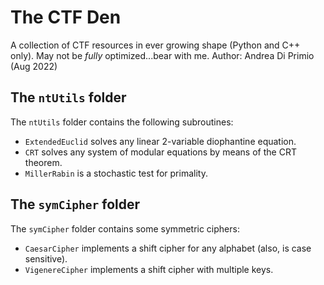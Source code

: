 # The CTF Den

A collection of CTF resources in ever growing shape (Python and C++ only). May not be _fully_ optimized...bear with me.
Author: Andrea Di Primio (Aug 2022)

## The `ntUtils` folder
The `ntUtils` folder contains the following subroutines:
- `ExtendedEuclid` solves any linear 2-variable diophantine equation.
- `CRT` solves any system of modular equations by means of the CRT theorem.
- `MillerRabin` is a stochastic test for primality.

## The `symCipher` folder
The `symCipher` folder contains some symmetric ciphers:
- `CaesarCipher` implements a shift cipher for any alphabet (also, is case sensitive).
- `VigenereCipher` implements a shift cipher with multiple keys.
